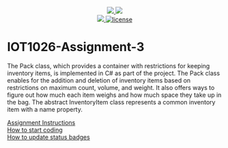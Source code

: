 <p align="center">
	<a href="https://github.com/GwGibson/IOT1026-Assignment-3/actions/workflows/ci.yml">
    <img src="https://github.com/GwGibson/IOT1026-Assignment-3/actions/workflows/ci.yml/badge.svg"/>
    </a>
	<a href="https://github.com/GwGibson/IOT1026-Assignment-3/actions/workflows/formatting.yml">
    <img src="https://github.com/GwGibson/IOT1026-Assignment-3/actions/workflows/formatting.yml/badge.svg"/>
	<br/>
    <a href="https://codecov.io/gh/GwGibson/IOT1026-Assignment-3" > 
    <img src="https://codecov.io/gh/GwGibson/IOT1026-Assignment-3/branch/main/graph/badge.svg?token=JS0857X5JD"/> 
	<img title="MIT License" alt="license" src="https://img.shields.io/badge/license-MIT-informational?style=flat-square">	
    </a>
</p>

# IOT1026-Assignment-3
The Pack class, which provides a container with restrictions for keeping inventory items, is implemented in C# as part of the project. The Pack class enables for the addition and deletion of inventory items based on restrictions on maximum count, volume, and weight. It also offers ways to figure out how much each item weighs and how much space they take up in the bag. The abstract InventoryItem class represents a common inventory item with a name property.  

[Assignment Instructions](docs/instructions.md)  
[How to start coding](docs/how-to-use.md)  
[How to update status badges](docs/how-to-update-badges.md)
